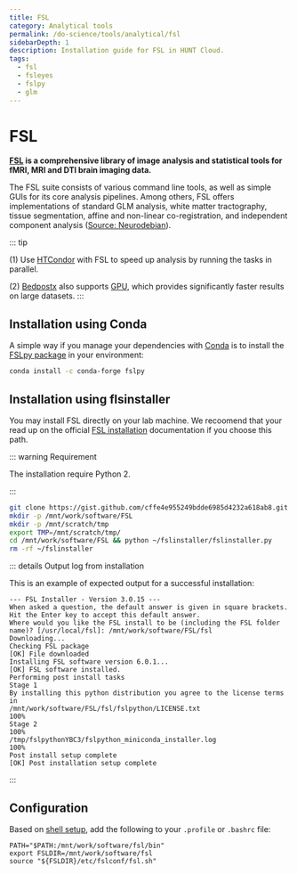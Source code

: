 ```yaml
---
title: FSL
category: Analytical tools
permalink: /do-science/tools/analytical/fsl
sidebarDepth: 1
description: Installation guide for FSL in HUNT Cloud.
tags:
  - fsl
  - fsleyes
  - fslpy
  - glm
---
```


# FSL

**[FSL](https://fsl.fmrib.ox.ac.uk/fsl/fslwiki/) is a comprehensive library of image analysis and statistical tools for fMRI, MRI and DTI brain imaging data.**

The FSL suite consists of various command line tools, as well as simple GUIs for its core analysis pipelines.
Among others, FSL offers implementations of standard GLM analysis, white matter tractography, tissue segmentation, affine and non-linear co-registration, and independent component analysis ([Source: Neurodebian](http://neuro.debian.net/pkgs/fsl-complete.html)).

::: tip

(1) Use [HTCondor](https://neuro.debian.net/blog/2012/2012-03-09_parallelize_fsl_with_condor.html)
with FSL to speed up analysis by running the tasks in parallel.

(2) [Bedpostx](https://users.fmrib.ox.ac.uk/~moisesf/Bedpostx_GPU/Installation.html) also supports [GPU](/do-science/tools/technical/gpu/), which provides significantly faster results on large datasets.
:::

## Installation using Conda

A simple way if you manage your dependencies with [Conda](/do-science/tools/analytical/conda/) is to install the [FSLpy package](https://anaconda.org/conda-forge/fslpy) in your environment:

```bash
conda install -c conda-forge fslpy
```

## Installation using flsinstaller

You may install FSL directly on your lab machine. We recoomend that your read up on the official [FSL installation](https://fsl.fmrib.ox.ac.uk/fsl/fslwiki/FslInstallation/Linux) documentation if you choose this path.

::: warning Requirement

The installation require Python 2.

:::

```bash
git clone https://gist.github.com/cffe4e955249bdde6985d4232a618ab8.git ~/fslinstaller
mkdir -p /mnt/work/software/FSL
mkdir -p /mnt/scratch/tmp
export TMP=/mnt/scratch/tmp/
cd /mnt/work/software/FSL && python ~/fslinstaller/fslinstaller.py
rm -rf ~/fslinstaller
```

::: details Output log from installation

This is an example of expected output for a successful installation: 

```
--- FSL Installer - Version 3.0.15 ---
When asked a question, the default answer is given in square brackets.
Hit the Enter key to accept this default answer.
Where would you like the FSL install to be (including the FSL folder name)? [/usr/local/fsl]: /mnt/work/software/FSL/fsl
Downloading...
Checking FSL package
[OK] File downloaded
Installing FSL software version 6.0.1...
[OK] FSL software installed.
Performing post install tasks
Stage 1
By installing this python distribution you agree to the license terms in
/mnt/work/software/FSL/fsl/fslpython/LICENSE.txt
100%
Stage 2
100%
/tmp/fslpythonYBC3/fslpython_miniconda_installer.log
100%
Post install setup complete
[OK] Post installation setup complete
```

:::

## Configuration

Based on [shell setup](https://fsl.fmrib.ox.ac.uk/fsl/fslwiki/FslInstallation/ShellSetup), add the following to your `.profile` or `.bashrc` file:

```
PATH="$PATH:/mnt/work/software/fsl/bin"
export FSLDIR=/mnt/work/software/fsl
source "${FSLDIR}/etc/fslconf/fsl.sh"
```


